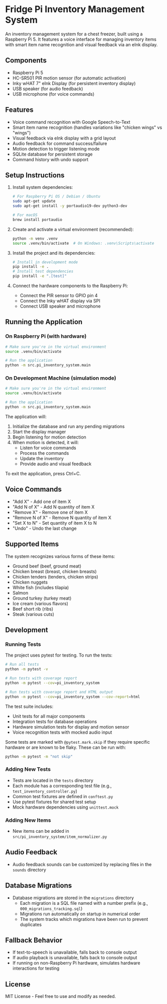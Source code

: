 # Fridge Pi Inventory Management System

An inventory management system for a chest freezer, built using a Raspberry Pi 5. It features a voice interface for managing inventory items with smart item name recognition and visual feedback via an eInk display.

## Components
- Raspberry Pi 5
- HC-SR501 PIR motion sensor (for automatic activation)
- Inky wHAT 7" eInk Display (for persistent inventory display)
- USB speaker (for audio feedback)
- USB microphone (for voice commands)

## Features
- Voice command recognition with Google Speech-to-Text
- Smart item name recognition (handles variations like "chicken wings" vs "wings")
- Visual feedback via eInk display with a grid layout
- Audio feedback for command success/failure
- Motion detection to trigger listening mode
- SQLite database for persistent storage
- Command history with undo support

## Setup Instructions

1. Install system dependencies:
   ```bash
   # For Raspberry Pi OS / Debian / Ubuntu
   sudo apt-get update
   sudo apt-get install -y portaudio19-dev python3-dev

   # For macOS
   brew install portaudio
   ```

2. Create and activate a virtual environment (recommended):
   ```bash
   python -m venv .venv
   source .venv/bin/activate  # On Windows: .venv\Scripts\activate
   ```

3. Install the project and its dependencies:
   ```bash
   # Install in development mode
   pip install -e .
   # Install test dependencies
   pip install -e ".[test]"
   ```

4. Connect the hardware components to the Raspberry Pi:
   - Connect the PIR sensor to GPIO pin 4
   - Connect the Inky wHAT display via SPI
   - Connect USB speaker and microphone

## Running the Application

### On Raspberry Pi (with hardware)
```bash
# Make sure you're in the virtual environment
source .venv/bin/activate

# Run the application
python -m src.pi_inventory_system.main
```

### On Development Machine (simulation mode)
```bash
# Make sure you're in the virtual environment
source .venv/bin/activate

# Run the application
python -m src.pi_inventory_system.main
```

The application will:
1. Initialize the database and run any pending migrations
2. Start the display manager
3. Begin listening for motion detection
4. When motion is detected, it will:
   - Listen for voice commands
   - Process the commands
   - Update the inventory
   - Provide audio and visual feedback

To exit the application, press Ctrl+C.

## Voice Commands
- "Add X" - Add one of item X
- "Add N of X" - Add N quantity of item X
- "Remove X" - Remove one of item X
- "Remove N of X" - Remove N quantity of item X
- "Set X to N" - Set quantity of item X to N
- "Undo" - Undo the last change

## Supported Items
The system recognizes various forms of these items:
- Ground beef (beef, ground meat)
- Chicken breast (breast, chicken breasts)
- Chicken tenders (tenders, chicken strips)
- Chicken nuggets
- White fish (includes tilapia)
- Salmon
- Ground turkey (turkey meat)
- Ice cream (various flavors)
- Beef short rib (ribs)
- Steak (various cuts)

## Development
### Running Tests
The project uses pytest for testing. To run the tests:

```bash
# Run all tests
python -m pytest -v

# Run tests with coverage report
python -m pytest --cov=pi_inventory_system

# Run tests with coverage report and HTML output
python -m pytest --cov=pi_inventory_system --cov-report=html
```

The test suite includes:
- Unit tests for all major components
- Integration tests for database operations
- Hardware simulation tests for display and motion sensor
- Voice recognition tests with mocked audio input

Some tests are marked with `@pytest.mark.skip` if they require specific hardware or are known to be flaky. These can be run with:
```bash
python -m pytest -m "not skip"
```

### Adding New Tests
- Tests are located in the `tests` directory
- Each module has a corresponding test file (e.g., `test_inventory_controller.py`)
- Common test fixtures are defined in `conftest.py`
- Use pytest fixtures for shared test setup
- Mock hardware dependencies using `unittest.mock`

### Adding New Items
- New items can be added in `src/pi_inventory_system/item_normalizer.py`

## Audio Feedback
- Audio feedback sounds can be customized by replacing files in the `sounds` directory

## Database Migrations
- Database migrations are stored in the `migrations` directory
  - Each migration is a SQL file named with a number prefix (e.g., `000_migrations_tracking.sql`)
  - Migrations run automatically on startup in numerical order
  - The system tracks which migrations have been run to prevent duplicates

## Fallback Behavior
- If text-to-speech is unavailable, falls back to console output
- If audio playback is unavailable, falls back to console output
- If running on non-Raspberry Pi hardware, simulates hardware interactions for testing

## License
MIT License - Feel free to use and modify as needed.
